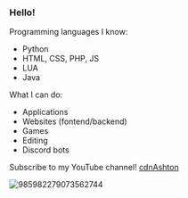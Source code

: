 ### Hello!

Programming languages I know:
- Python
- HTML, CSS, PHP, JS
- LUA
- Java

What I can do:
- Applications
- Websites (fontend/backend)
- Games
- Editing
- Discord bots

Subscribe to my YouTube channel!
[cdnAshton](https://youtube.com/c/cdnashton)

![985982279073562744](https://user-images.githubusercontent.com/77751671/203587559-d5a2d4e8-a5e8-4032-aab2-b7af3143a24e.png)
